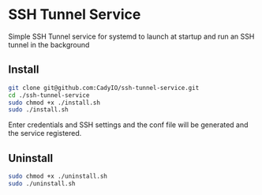 # SSH Tunnel Service

Simple SSH Tunnel service for systemd to launch at startup and run an SSH tunnel in the background

## Install

````bash
git clone git@github.com:CadyIO/ssh-tunnel-service.git
cd ./ssh-tunnel-service
sudo chmod +x ./install.sh
sudo ./install.sh
````

Enter credentials and SSH settings and the conf file will be generated and the service registered.

## Uninstall

````bash
sudo chmod +x ./uninstall.sh
sudo ./uninstall.sh
````